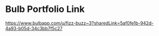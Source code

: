# Bulb Portfolio Link

https://www.bulbapp.com/u/fizz-buzz~3?sharedLink=5af0fe1b-942d-4a93-b05d-34c3bb7f5c27
